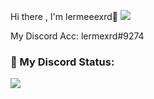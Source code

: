 Hi there , I'm lermeeexrd👋 <img src="https://komarev.com/ghpvc/?username=zykaaal&color=00ff54"/>

<p align="left"></p>
My Discord Acc: lermexrd#9274

<h3 align="left">🌊 My Discord Status:</h3>
<p align="left">
<img src="https://lanyard-profile-readme.vercel.app/api/884449583588053032" width="%100" height"150px" />
     </p>

